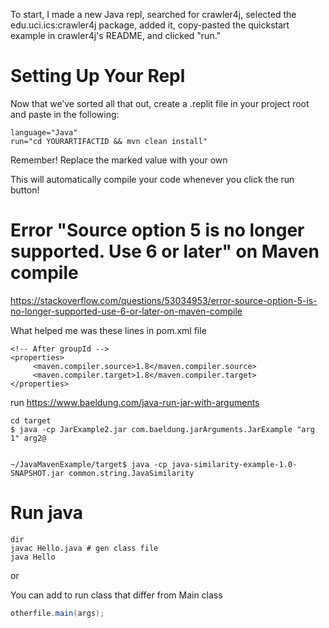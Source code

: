 

To start, I made a new Java repl, searched for crawler4j, selected the edu.uci.ics:crawler4j package, added it, copy-pasted the quickstart example in crawler4j's README, and clicked "run."

# Setting Up Your Repl
Now that we’ve sorted all that out, create a .replit file in your project root and paste in the following:

```
language="Java"
run="cd YOURARTIFACTID && mvn clean install"
```

Remember! Replace the marked value with your own

This will automatically compile your code whenever you click the run button!

# Error "Source option 5 is no longer supported. Use 6 or later" on Maven compile
https://stackoverflow.com/questions/53034953/error-source-option-5-is-no-longer-supported-use-6-or-later-on-maven-compile


What helped me was these lines in pom.xml file
```
<!-- After groupId -->
<properties>
     <maven.compiler.source>1.8</maven.compiler.source>
     <maven.compiler.target>1.8</maven.compiler.target>
</properties>
```

run https://www.baeldung.com/java-run-jar-with-arguments

```
cd target
$ java -cp JarExample2.jar com.baeldung.jarArguments.JarExample "arg 1" arg2@


~/JavaMavenExample/target$ java -cp java-similarity-example-1.0-SNAPSHOT.jar common.string.JavaSimilarity
```


# Run java 

```
dir
javac Hello.java # gen class file
java Hello
```

or

You can add to run class that differ from Main class
```java
otherfile.main(args);
```